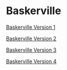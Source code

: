 # Baskerville

[Baskerville Version 1](https://ciaraffraser.github.io/baskerville1/baskerville-version-1.html)

[Baskerville Version 2](https://ciaraffraser.github.io/baskerville1/baskerville-version-2.html)

[Baskerville Version 3](https://ciaraffraser.github.io/baskerville1/baskerville-version-3.html)

[Baskerville Version 4](https://ciaraffraser.github.io/baskerville1/baskerville-version-4.html)